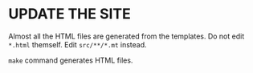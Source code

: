 UPDATE THE SITE
=====================

Almost all the HTML files are generated from the templates.
Do not edit `*.html` themself. Edit `src/**/*.mt` instead.

`make` command generates HTML files.
